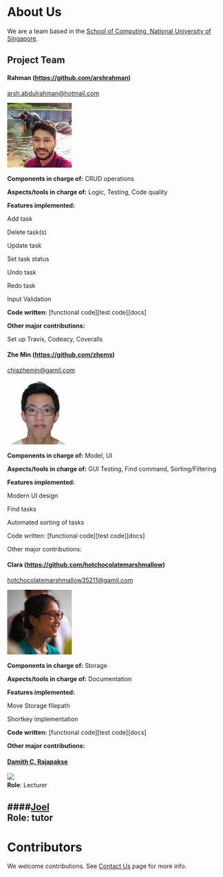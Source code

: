 # About Us

We are a team based in the [School of Computing, National University of Singapore](http://www.comp.nus.edu.sg).

## Project Team

#### Rahman (https://github.com/arshrahman)
arsh.abdulrahman@hotmail.com

<img src="images/rahman.jpeg" width="150"><br>

**Components in charge of:** CRUD operations

**Aspects/tools in charge of:** Logic, Testing, Code quality

**Features implemented:**

Add task

Delete task(s)

Update task

Set task status

Undo task

Redo task

Input Validation

**Code written:** [functional code][test code][docs]

**Other major contributions:**

Set up Travis, Codeacy, Coveralls


#### Zhe Min (https://github.com/zhems)

chiazhemin@gamil.com

<img src="images/zhemin.jpeg" width="150"><br>

**Components in charge of:** Model, UI

**Aspects/tools in charge of:** GUI Testing, Find command, Sorting/Filtering

**Features implemented:**

Modern UI design

Find tasks

Automated sorting of tasks

Code written: [functional code][test code][docs]

Other major contributions:


#### Clara (https://github.com/hotchocolatemarshmallow)
hotchocolatemarshmallow35211@gamil.com

<img src="images/clara.jpeg" width="150"><br>

**Components in charge of:** Storage

**Aspects/tools in charge of:** Documentation

**Features implemented:**

Move Storage filepath

Shortkey implementation

**Code written:** [functional code][test code][docs]

**Other major contributions:**




#### [Damith C. Rajapakse](http://www.comp.nus.edu.sg/~damithch) <br>
<img src="images/DamithRajapakse.jpg" width="150"><br>
**Role**: Lecturer


####[Joel](https://github.com/se-edu/addressbook-level4/pulls?q=is%3Apr+author%3Aokkhoy) <br>
**Role**: tutor
-----

# Contributors

We welcome contributions. See [Contact Us](ContactUs.md) page for more info.
